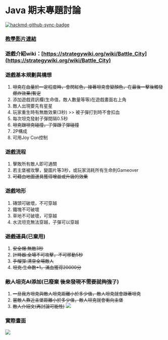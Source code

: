 # Java 期末專題討論

[![hackmd-github-sync-badge](https://hackmd.io/dutid6zlTx-RpunfoSweeA/badge)](https://hackmd.io/dutid6zlTx-RpunfoSweeA)


### **[教學影片連結](https://www.bilibili.com/video/BV1MJ411x77d?p=1)**

### 遊戲介紹wiki：[https://strategywiki.org/wiki/Battle_City](https://strategywiki.org/wiki/Battle_City)

### 遊戲基本規劃與構想
1. ~~坦克在血量於一定程度時，會閃紅色，接著坦克會變顏色，在最後一擊後觸發爆炸效果(暫定~~
2. 添加遊戲資訊欄(生命值，敵人數量等等)在遊戲畫面右上角
3. 敵人出現要先有星星
4. 玩家重生時有無敵效果(3秒) >> 被子彈打到時不會扣血
5. 每次坦克發射子彈間隔0.5秒
6. ~~坦克跟坦克碰撞，子彈跟子彈碰撞~~
7. 2P構成
8. 可用Joy Con控制

### 遊戲流程
1. 擊敗所有敵人即可通關
2. 若主堡被攻擊，變圖片等3秒，或玩家消耗所有生命則Gameover
3. ~~可藉由地圖道具獲得增益或升級的效果~~

### 遊戲地形
1. 磚頭可破壞，不可穿越
2. 鐵塊不可破壞
3. 草地不可破壞，可穿越
4. 水流坦克無法穿越，子彈可以穿越

### ~~遊戲道具~~(已棄用)
1. ~~安全帽:無敵3秒~~
2. ~~計時器:全場不可攻擊，不可移動5秒~~
3. ~~手榴彈:清空全場敵人~~
4. ~~坦克:生命數+1，滿血獲得20000分~~

### ~~敵人坦克AI添加~~(已廢棄 ~~後來發現不需要就夠強了~~)
1. ~~一旦我方坦克與敵人坦克距離小於多少值，敵人坦克就會跟著坦克~~
2. ~~當敵人靠近主堡距離小於多少值，敵人坦克就會衝向主堡~~
3. ~~敵人介紹文(再討論可能性)~~
![](https://i.imgur.com/ibtwrgu.png)



### 實際畫面

![](https://i.imgur.com/tTM49RQ.png)


